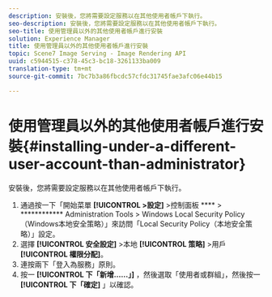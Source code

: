```yaml
---
description: 安裝後，您將需要設定服務以在其他使用者帳戶下執行。
seo-description: 安裝後，您將需要設定服務以在其他使用者帳戶下執行。
seo-title: 使用管理員以外的其他使用者帳戶進行安裝
solution: Experience Manager
title: 使用管理員以外的其他使用者帳戶進行安裝
topic: Scene7 Image Serving - Image Rendering API
uuid: c5944515-c378-45c3-bc18-3261133ba009
translation-type: tm+mt
source-git-commit: 7bc7b3a86fbcdc57cfdc31745fae3afc06e44b15

---
```



# 使用管理員以外的其他使用者帳戶進行安裝{#installing-under-a-different-user-account-than-administrator}

安裝後，您將需要設定服務以在其他使用者帳戶下執行。

1. 通過按一下「開始菜單 **[!UICONTROL >設定]** >控制面板 **** > ************ Administration Tools > Windows Local Security Policy（Windows本地安全策略）」來訪問「Local Security Policy（本地安全策略）」設定。
1. 選擇 **[!UICONTROL 安全設定]** >本地 **[!UICONTROL 策略]** >用戶 **[!UICONTROL 權限分配]**。
1. 連按兩下「登入為服務」原則。
1. 按一 **[!UICONTROL 下「新增……」]** ，然後選取「使用者或群組」，然後按一 **[!UICONTROL 下「確定]** 」以確認。
